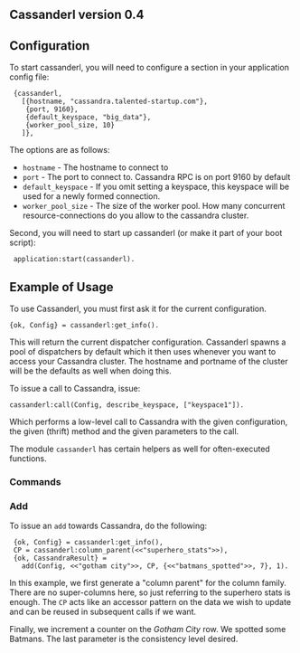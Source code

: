 ## Cassanderl version 0.4 ##

## Configuration ##

To start cassanderl, you will need to configure a section in your
application config file:

     {cassanderl,
       [{hostname, "cassandra.talented-startup.com"},
        {port, 9160},
        {default_keyspace, "big_data"},
        {worker_pool_size, 10}
       ]},

The options are as follows:

* `hostname` - The hostname to connect to
* `port` - The port to connect to. Cassandra RPC is on port 9160 by default
* `default_keyspace` - If you omit setting a keyspace, this keyspace
will be used for a newly formed connection.
* `worker_pool_size` - The size of the worker pool. How many concurrent
resource-connections do you allow to the cassandra cluster.

Second, you will need to start up cassanderl (or make it part of your
boot script):

     application:start(cassanderl).

## Example of Usage ##

To use Cassanderl, you must first ask it for the current
configuration.

    {ok, Config} = cassanderl:get_info().

This will return the current dispatcher configuration. Cassanderl
spawns a pool of dispatchers by default which it then uses whenever
you want to access your Cassandra cluster. The hostname and portname
of the cluster will be the defaults as well when doing this.

To issue a call to Cassandra, issue:

    cassanderl:call(Config, describe_keyspace, ["keyspace1"]).

Which performs a low-level call to Cassandra with the given
configuration, the given (thrift) method and the given parameters to
the call.

The module `cassanderl` has certain helpers as well for often-executed
functions.

### Commands ###

### Add ###

To issue an `add` towards Cassandra, do the following:

     {ok, Config} = cassanderl:get_info(),
     CP = cassanderl:column_parent(<<"superhero_stats">>),
     {ok, CassandraResult} =
       add(Config, <<"gotham city">>, CP, {<<"batmans_spotted">>, 7}, 1).

In this example, we first generate a "column parent" for the column
family. There are no super-columns here, so just referring to the
superhero stats is enough. The `CP` acts like an accessor pattern on
the data we wish to update and can be reused in subsequent calls if we
want.

Finally, we increment a counter on the *Gotham City* row. We spotted
some Batmans. The last parameter is the consistency level desired.

